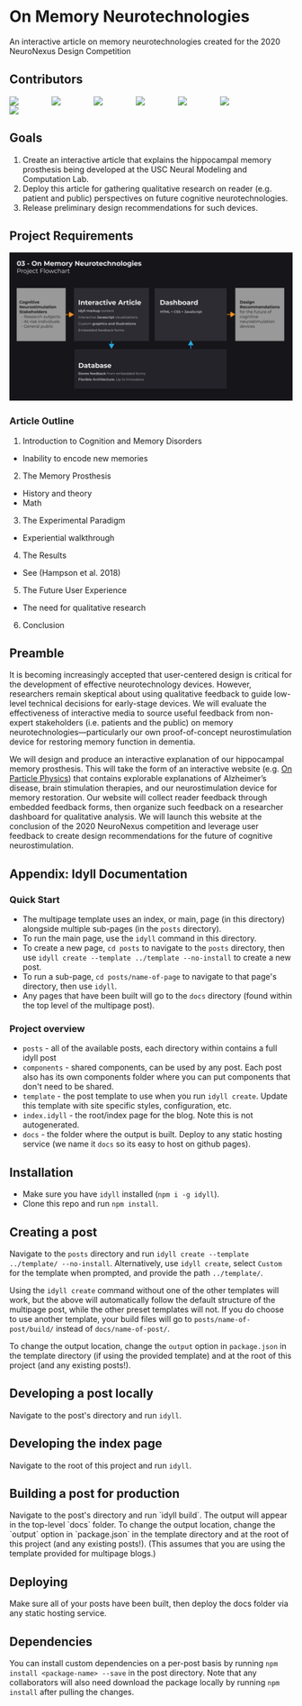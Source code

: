 # On Memory Neurotechnologies
An interactive article on memory neurotechnologies created for the 2020 NeuroNexus Design Competition
 
## Contributors
<div style="display: flex; flex-wrap: wrap">
<img src="https://avatars0.githubusercontent.com/u/46533749?s=400&u=54a11e32773161f0e64fe2d6aa72a9b1c2a40477&v=4" width="75">
<img src="https://avatars2.githubusercontent.com/u/24964915?s=400&u=581088086d4770c90990ed8e12e0363d9d5bde7a&v=4" width="75">
<img src="https://avatars3.githubusercontent.com/u/43281502?s=400&u=ff4d9c231fc5429fccd088b0f5fddf52a1d91416&v=4" width="75">
<img src="https://avatars2.githubusercontent.com/u/71192999?s=400&v=4" width="75">
<img src="https://avatars0.githubusercontent.com/u/46533749?s=400&u=54a11e32773161f0e64fe2d6aa72a9b1c2a40477&v=4" width="75">
<img src="https://avatars0.githubusercontent.com/u/46533749?s=400&u=54a11e32773161f0e64fe2d6aa72a9b1c2a40477&v=4" width="75">
<img src="https://avatars0.githubusercontent.com/u/46533749?s=400&u=54a11e32773161f0e64fe2d6aa72a9b1c2a40477&v=4" width="75">
</div>

## Goals
1. Create an interactive article that explains the hippocampal memory prosthesis being developed at the USC Neural Modeling and Computation Lab.
2. Deploy this article for gathering qualitative research on reader (e.g. patient and public) perspectives on future cognitive neurotechnologies. 
3. Release preliminary design recommendations for such devices.

## Project Requirements

![On Memory Neurotechnologies Architecture](assets/on_memory_neurotechnologies.png)

### Article Outline
1. Introduction to Cognition and Memory Disorders
- Inability to encode new memories
2. The Memory Prosthesis
- History and theory
- Math
3. The Experimental Paradigm
- Experiential walkthrough
4. The Results
- See (Hampson et al. 2018)
5. The Future User Experience
- The need for qualitative research
6. Conclusion

## Preamble
It is becoming increasingly accepted that user-centered design is critical for the 
development of effective neurotechnology devices. However, researchers remain 
skeptical about using qualitative feedback to guide low-level technical decisions 
for early-stage devices. We will evaluate the effectiveness of interactive media to 
source useful feedback from non-expert stakeholders (i.e. patients and the public) 
on memory neurotechnologies—particularly our own proof-of-concept neurostimulation 
device for restoring memory function in dementia.

We will design and produce an interactive explanation of our hippocampal memory 
prosthesis. This will take the form of an interactive website 
(e.g. [On Particle Physics](https://parametric.press/issue-01/on-particle-physics/)) 
that contains explorable explanations of Alzheimer’s disease, brain stimulation 
therapies, and our neurostimulation device for memory restoration. 
Our website will collect reader feedback through embedded feedback forms, 
then organize such feedback on a researcher dashboard for qualitative analysis.
 We will launch this website at the conclusion of the 2020 NeuroNexus competition 
 and leverage user feedback to create design recommendations for the future of 
 cognitive neurostimulation.

## Appendix: Idyll Documentation
 
### Quick Start
* The multipage template uses an index, or main, page (in this directory) alongside multiple sub-pages (in the `posts` directory).  
* To run the main page, use the `idyll` command in this directory.  
* To create a new page, `cd posts` to navigate to the `posts` directory, then use `idyll create --template ../template --no-install` to create a new post.  
* To run a sub-page, `cd posts/name-of-page` to navigate to that page's directory, then use `idyll`.  
* Any pages that have been built will go to the `docs` directory (found within the top level of the multipage post).

### Project overview

- `posts` - all of the available posts, each directory within contains a full idyll post
- `components` - shared components, can be used by any post. Each post also has its own components folder where you can put components that don't need to be shared.
- `template` - the post template to use when you run `idyll create`. Update this template with site specific styles, configuration, etc.
- `index.idyll` - the root/index page for the blog. Note this is not autogenerated.
- `docs` - the folder where the output is built. Deploy to any static hosting service (we name it `docs` so its easy to host on github pages).

## Installation

- Make sure you have `idyll` installed (`npm i -g idyll`).
- Clone this repo and run `npm install`.

## Creating a post

Navigate to the `posts` directory and run `idyll create --template ../template/ --no-install`. 
Alternatively, use `idyll create`, select `Custom` for the template when prompted, and provide the path `../template/`.

Using the `idyll create` command without one of the other templates will work, but the above will automatically follow the default structure of the multipage post, while the other preset templates will not.
If you do choose to use another template, your build files will go to `posts/name-of-post/build/` instead of `docs/name-of-post/`.

To change the output location, change the `output` option in `package.json` in the template directory (if using the provided template) and at the root of this project (and any existing posts!).


## Developing a post locally

Navigate to the post's directory and run `idyll`.

## Developing the index page

Navigate to the root of this project and run `idyll`.

## Building a post for production

Navigate to the post's directory and run \`idyll build\`. The output will appear in the top-level \`docs\` folder. 
To change the output location, change the \`output\` option in \`package.json\` in the template directory and at the root of this project (and any existing posts!).
(This assumes that you are using the template provided for multipage blogs.)

## Deploying

Make sure all of your posts have been built, then deploy the docs folder via any static hosting service.

## Dependencies

You can install custom dependencies on a per-post basis by running `npm install <package-name> --save` in the post directory. Note that any collaborators will also need download the package locally by running `npm install` after pulling the changes.
